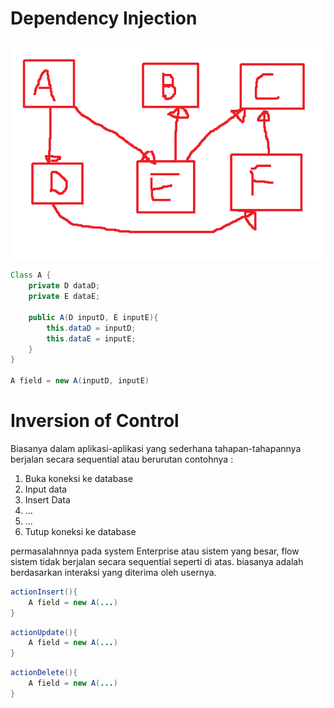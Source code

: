 # Dependency Injection

![alt text](../images/3.DI.png)


```java
Class A {
    private D dataD;
    private E dataE;

    public A(D inputD, E inputE){
        this.dataD = inputD;
        this.dataE = inputE;
    }
}

A field = new A(inputD, inputE)
```

# Inversion of Control

Biasanya dalam aplikasi-aplikasi yang sederhana tahapan-tahapannya berjalan secara sequential atau berurutan contohnya :

1. Buka koneksi ke database
2. Input data
3. Insert Data
4. ...
5. ...
6. Tutup koneksi ke database

permasalahnnya pada system Enterprise atau sistem yang besar, flow sistem tidak berjalan secara sequential seperti di atas. biasanya adalah berdasarkan interaksi yang diterima oleh usernya.

```java
actionInsert(){
    A field = new A(...)
}
```

```java
actionUpdate(){
    A field = new A(...)
}
```

```java
actionDelete(){
    A field = new A(...)
}
```
